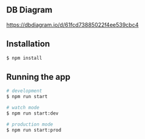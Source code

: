 
## DB Diagram
https://dbdiagram.io/d/61fcd73885022f4ee539cbc4

## Installation

```bash
$ npm install
```

## Running the app

```bash
# development
$ npm run start

# watch mode
$ npm run start:dev

# production mode
$ npm run start:prod
```
